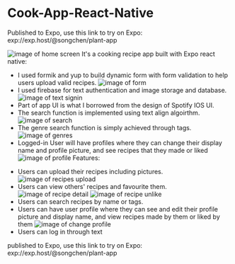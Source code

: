 # Cook-App-React-Native
Published to Expo, use this link to try on Expo: exp://exp.host/@songchen/plant-app

![image of home screen](https://drive.google.com/uc?export=view&id=12JDByIznxYRLoD3CTU25G7IwVzbgL6YA)
It's a cooking recipe app built with Expo react native:

* I used formik and yup to build dynamic form with form validation to help users upload valid recipes. 
![image of form](https://drive.google.com/uc?export=view&id=1H2aMqJVvoh0swv1YFZK3sDAn_kEMMhEz)
* I used firebase for text authentication and image storage and database.
![image of text signin](https://drive.google.com/uc?export=view&id=1n8jJDry1HAdSVULmMmZwOxkR9-BU2AqL)
* Part of app UI is what I borrowed from the design of Spotify IOS UI.
* The search function is implemented using text align algoirthm.
![image of search](https://drive.google.com/uc?export=view&id=1gLV0EJKxaWpev7D3YvGl__TqRcgJArOh)
* The genre search function is simply achieved through tags.
![image of genres](https://drive.google.com/uc?export=view&id=1dHHfx5FOH7gbGiwSszEwFKAl3lO5wqAN)
* Logged-in User will have profiles where they can change their display name and profile picture, and see recipes that they made or liked
![image of profile](https://drive.google.com/uc?export=view&id=1qBVWWSeyPrL9E2LglBoLy5MACTvqiARI)
Features: 
- Users can upload their recipes including pictures. 
![image of recipes upload](https://drive.google.com/uc?export=view&id=1ZjFl3Co31pVJ_WosDRd9uYd7KMKRiF9m)
- Users can view others' recipes and favourite them.
![image of recipe detail](https://drive.google.com/uc?export=view&id=1Y_Key6CN2krijQZmCqeUMvDwoMBegZ8f)
![image of recipe unlike](https://drive.google.com/uc?export=view&id=1XCJ2jN-ItuWwgg_qyVTOh6xFvJdLSMMb)
- Users can search recipes by name or tags.
- Users can have user profile where they can see and edit their profile picture and display name, and view recipes made by them or liked by them
![image of change profile](https://drive.google.com/uc?export=view&id=1zl30txIInNElXPBr04jOMdyr5BUnNbJM)
- Users can log in through text

published to Expo, use this link to try on Expo: exp://exp.host/@songchen/plant-app

